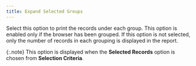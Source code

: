 ```yaml
---
title: Expand Selected Groups
---
```



Select this option to print the records under each group. This option  is enabled only if the browser has been grouped. If this option is not  selected, only the number of records in each grouping is displayed in  the report.


{:.note}
This option is displayed when the **Selected 
 Records** option is chosen from **Selection 
 Criteria**.
